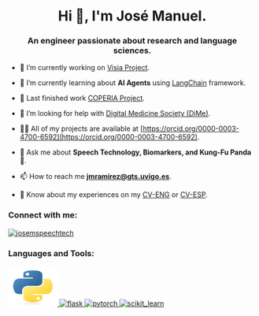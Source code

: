 <h1 align="center">Hi 👋, I'm José Manuel.</h1>
<h3 align="center">An engineer passionate about research and language sciences.</h3>

- 🔭 I’m currently working on [Visia Project](https://gtm.uvigo.es/en/research/grants-supporting-research/).

- 🌱 I’m currently learning about **AI Agents** using [LangChain](https://www.langchain.com/) framework.

- 🧭 Last finished work [COPERIA Project](https://coperia.es/).

- 🤝 I’m looking for help with [Digital Medicine Society (DiMe)](https://dimesociety.org/).

- 👨‍💻 All of my projects are available at [https://orcid.org/0000-0003-4700-6592](https://orcid.org/0000-0003-4700-6592).

- 💬 Ask me about **Speech Technology, Biomarkers, and Kung-Fu Panda 🐼**.

- 📫 How to reach me **jmramirez@gts.uvigo.es**.

- 📄 Know about my experiences on my [CV-ENG](https://github.com/JMasr/JMasr/blob/main/CV_ENG_2025-Jose_M_Ramirez.pdf) or [CV-ESP](https://github.com/JMasr/JMasr/blob/main/CV_2025-Jose_M_Ramirez.pdf).

<h3 align="left">Connect with me:</h3>
<p align="left">
<a href="https://linkedin.com/in/josemspeechtech" target="blank"><img align="center" src="https://raw.githubusercontent.com/rahuldkjain/github-profile-readme-generator/master/src/images/icons/Social/linked-in-alt.svg" alt="josemspeechtech" height="30" width="40" /></a>
</p>

<h3 align="left">Languages and Tools:</h3>
<p align="left">
  <a href="https://www.python.org" target="_blank" rel="noreferrer"> <img src="https://raw.githubusercontent.com/devicons/devicon/master/icons/python/python-original.svg" alt="python" width="100" height="80"/> </a>   
  <a href="https://www.r-project.org/" target="_blank" rel="noreferrer"> <img src="https://www.r-project.org/Rlogo.png" alt="flask" width="100" height="80"/> </a>
  <a href="https://pytorch.org/" target="_blank" rel="noreferrer"> <img src="https://github.com/pytorch/pytorch/raw/main/docs/source/_static/img/pytorch-logo-dark.png" alt="pytorch" width="200" height="80"/> </a> 
  <a href="https://scikit-learn.org/" target="_blank" rel="noreferrer"> <img src="https://upload.wikimedia.org/wikipedia/commons/0/05/Scikit_learn_logo_small.svg" alt="scikit_learn" width="200" height="80"/> </a> 
</p>
